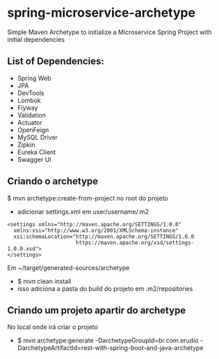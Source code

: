 # spring-microservice-archetype
Simple Maven Archetype to initialize a Microservice Spring Project with initial dependencies

## List of Dependencies:
- Spring Web
- JPA
- DevTools
- Lombok
- Flyway
- Validation
- Actuator
- OpenFeign
- MySQL Driver
- Zipkin
- Eureka Client
- Swagger UI

## Criando o archetype
$ mvn archetype:create-from-project no root do projeto
- adicionar settings.xml em  user/username/.m2
```
<settings xmlns="http://maven.apache.org/SETTINGS/1.0.0"
  xmlns:xsi="http://www.w3.org/2001/XMLSchema-instance"
  xsi:schemaLocation="http://maven.apache.org/SETTINGS/1.0.0
					  https://maven.apache.org/xsd/settings-1.0.0.xsd">
</settings>
```

Em ~/target/generated-sources/archetype
- $ mvn clean install
- isso adiciona a pasta do build do projeto em .m2/repositories


## Criando um projeto apartir do archetype

No local onde irá criar o projeto
- $ mvn archetype:generate -DarchetypeGroupId=br.com.erudio -DarchetypeArtifactId=rest-with-spring-boot-and-java-archetype

